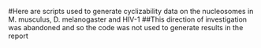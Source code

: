 #Here are scripts used to generate cyclizability data on the nucleosomes in M. musculus, D. melanogaster and HIV-1
##This direction of investigation was abandoned and so the code was not used to generate results in the report
